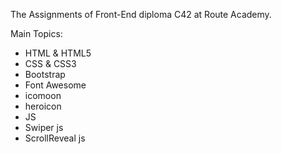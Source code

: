 The Assignments of Front-End diploma C42 at Route Academy.

Main Topics:
- HTML & HTML5
- CSS & CSS3
- Bootstrap
- Font Awesome
- icomoon
- heroicon
- JS
- Swiper js
- ScrollReveal js
